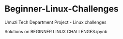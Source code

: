 # Beginner-Linux-Challenges
Umuzi Tech Department Project - Linux challenges

Solutions on BEGINNER LINUX CHALLENGES.ipynb

